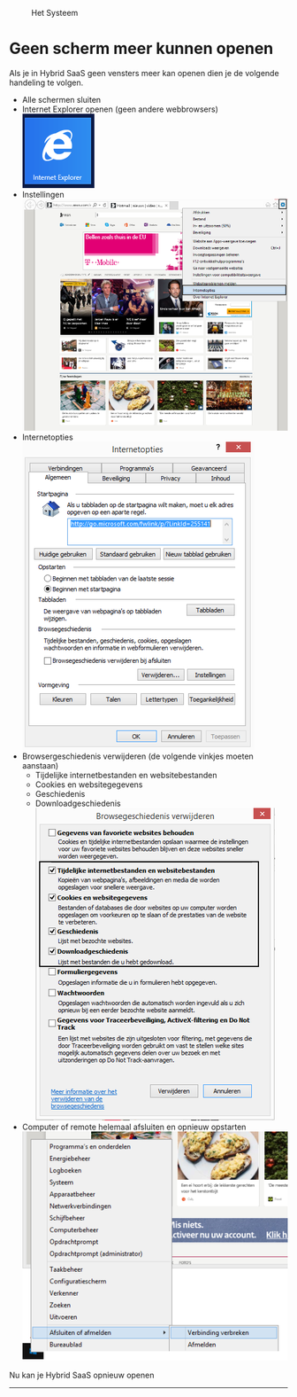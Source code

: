 <properties>
	<page>
		<title>Geschiedenis leegmaken</title>
	</page>
	<menu>
		<position>Het Systeem </position> 
		<title>Geschiedenis leegmaken</title>
	</menu>
</properties>

# Geen scherm meer kunnen openen #

Als je in Hybrid SaaS geen vensters meer kan openen dien je de volgende handeling te volgen.


* Alle schermen sluiten
* Internet Explorer openen (geen andere webbrowsers)![](images/1.png)
* Instellingen![](images/2.png)
* Internetopties![](images/3.png)
* Browsergeschiedenis verwijderen (de volgende vinkjes moeten aanstaan)
	* Tijdelijke internetbestanden en websitebestanden
	* Cookies en websitegegevens
	* Geschiedenis
	* Downloadgeschiedenis![](images/4.png)
* Computer of remote helemaal afsluiten en opnieuw opstarten![](images/5.png)

Nu kan je Hybrid SaaS opnieuw openen

----------


